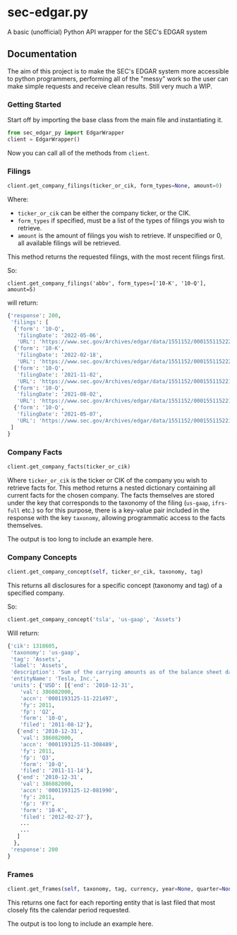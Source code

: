 # sec-edgar.py
A basic (unofficial) Python API wrapper for the SEC's EDGAR system

## Documentation

The aim of this project is to make the SEC's EDGAR system more accessible to python programmers, performing all of the "messy" work so the user can make simple requests and receive clean results.
Still very much a WIP.

### Getting Started

Start off by importing the base class from the main file and instantiating it.
```py
from sec_edgar_py import EdgarWrapper
client = EdgarWrapper()
```
Now you can call all of the methods from `client`.

### Filings
```py 
client.get_company_filings(ticker_or_cik, form_types=None, amount=0)
```

Where:
  * `ticker_or_cik` can be either the company ticker, or the CIK.
  * `form_types` if specified, must be a list of the types of filings you wish to retrieve.
  * `amount` is the amount of filings you wish to retrieve. If unspecified or 0, all available filings will be retrieved.

This method returns the requested filings, with the most recent filings first.
 
So:

`client.get_company_filings('abbv', form_types=['10-K', '10-Q'], amount=5)`

will return:
```py 
{'response': 200,
 'filings': [
  {'form': '10-Q',
   'filingDate': '2022-05-06',
   'URL': 'https://www.sec.gov/Archives/edgar/data/1551152/000155115222000017/abbv-20220331.htm'},
  {'form': '10-K',
   'filingDate': '2022-02-18',
   'URL': 'https://www.sec.gov/Archives/edgar/data/1551152/000155115222000007/abbv-20211231.htm'},
  {'form': '10-Q',
   'filingDate': '2021-11-02',
   'URL': 'https://www.sec.gov/Archives/edgar/data/1551152/000155115221000031/abbv-20210930.htm'},
  {'form': '10-Q',
   'filingDate': '2021-08-02',
   'URL': 'https://www.sec.gov/Archives/edgar/data/1551152/000155115221000025/abbv-20210630.htm'},
  {'form': '10-Q',
   'filingDate': '2021-05-07',
   'URL': 'https://www.sec.gov/Archives/edgar/data/1551152/000155115221000016/abbv-20210331.htm'}
 ]
}
```

### Company Facts
```py 
client.get_company_facts(ticker_or_cik)
```

Where `ticker_or_cik` is the ticker or CIK of the company you wish to retrieve facts for. This method returns a nested dictionary containing all current facts for the chosen company.
The facts themselves are stored under the key that corresponds to the taxonomy of the filing (`us-gaap`, `ifrs-full` etc.) so for this purpose, there is a key-value pair included in the response with the key `taxonomy`, allowing programmatic access to the facts themselves.

The output is too long to include an example here.

### Company Concepts
```py 
client.get_company_concept(self, ticker_or_cik, taxonomy, tag)
```
This returns all disclosures for a specific concept (taxonomy and tag) of a specified company.

So:

```py 
client.get_company_concept('tsla', 'us-gaap', 'Assets')
```

Will return:

```py 
{'cik': 1318605,
 'taxonomy': 'us-gaap',
 'tag': 'Assets',
 'label': 'Assets',
 'description': 'Sum of the carrying amounts as of the balance sheet date of all assets that are recognized. Assets are probable future economic benefits obtained or controlled by an entity as a result of past transactions or events.',
 'entityName': 'Tesla, Inc.',
 'units': {'USD': [{'end': '2010-12-31',
    'val': 386082000,
    'accn': '0001193125-11-221497',
    'fy': 2011,
    'fp': 'Q2',
    'form': '10-Q',
    'filed': '2011-08-12'},
   {'end': '2010-12-31',
    'val': 386082000,
    'accn': '0001193125-11-308489',
    'fy': 2011,
    'fp': 'Q3',
    'form': '10-Q',
    'filed': '2011-11-14'},
   {'end': '2010-12-31',
    'val': 386082000,
    'accn': '0001193125-12-081990',
    'fy': 2011,
    'fp': 'FY',
    'form': '10-K',
    'filed': '2012-02-27'},
    ...
    ...
   ]
  },
 'response': 200
}
```
### Frames
```py 
client.get_frames(self, taxonomy, tag, currency, year=None, quarter=None, instantaneous=True)
```

This returns one fact for each reporting entity that is last filed that most closely fits the calendar period requested. 

The output is too long to include an example here.
